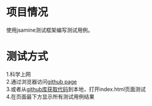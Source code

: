 
# 项目情况

使用jsamine测试框架编写测试用例。

# 测试方式

 1.科学上网 <br>
 2.通过浏览器访问<a href='https://yoranma.github.io/feedreadertesting/'>github page</a> <br>
 3.或者从<a href='https://github.com/yoranma/feedreadertesting'>github库获取代码</a>到本地，打开index.html页面测试 <br>
 4.在页面最下方显示所有测试用例结果 <br>



